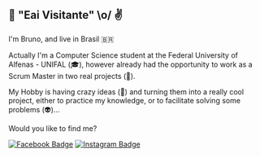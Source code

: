 ## 🤙 "Eai Visitante" \o/ ✌️

I'm Bruno, and live in Brasil 🇧🇷

Actually I'm a Computer Science student at the Federal University of Alfenas - UNIFAL (🎓), however already had the opportunity to work as a Scrum Master in two real projects (👻).

My Hobby is having crazy ideas (🤪) and turning them into a really cool project, either to practice my knowledge, or to facilitate solving some problems (👽)...

Would you like to find me?

[![Facebook Badge](https://img.shields.io/badge/Bruno_Santos-1877F2?style=for-the-badge&logo=facebook&logoColor=white&link=https://www.facebook.com/profile.php?id=100004320695306)](https://www.facebook.com/profile.php?id=100004320695306)
[![Instagram Badge](https://img.shields.io/badge/@bruno._rs-E4405F?style=for-the-badge&logo=instagram&logoColor=white&link=https://www.instagram.com/bruno._rs/?hl=pt-br)](https://www.instagram.com/bruno._rs/?hl=pt-br)
